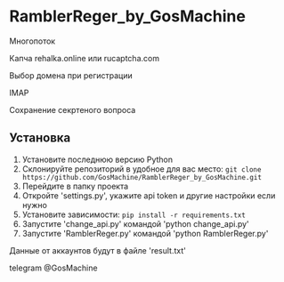# RamblerReger_by_GosMachine

Многопоток

Капча rehalka.online или rucaptcha.com

Выбор домена при регистрации

IMAP

Сохранение секртеного вопроса

## Установка

1. Установите последнюю версию Python
1. Склонируйте репозиторий в удобное для вас место: `git clone https://github.com/GosMachine/RamblerReger_by_GosMachine.git`
2. Перейдите в папку проекта
3. Откройте 'settings.py', укажите api token и другие настройки если нужно
4. Установите зависимости: `pip install -r requirements.txt`
5. Запустите 'change_api.py' командой 'python change_api.py'
6. Запустите 'RamblerReger.py' командой 'python RamblerReger.py'

Данные от аккаунтов будут в файле 'result.txt'

telegram @GosMachine
